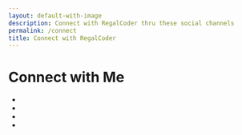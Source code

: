 ```yaml
---
layout: default-with-image
description: Connect with RegalCoder thru these social channels
permalink: /connect
title: Connect with RegalCoder
---
```

<div class="col-12 col-md-4">
    <h1>Connect with Me</h1>
</div>
<div class="col-12 col-md-auto">
    <ul class="list-inline">
        <li class="list-inline-item mr-4"><a class="social-links btn btn-primary" target="_blank" href="{{ site.instagram }}" style="
        background: url('/images/instagram-colors.jpg') no-repeat center center; background-size: cover; color:white;"><i class="fab fa-instagram"></i></a></li>
        <li class="list-inline-item mr-4"><a class="social-links btn btn-primary" target="_blank" href="{{ site.linkedin }}" style="background-color: #0077B5;"><i class="fab fa-linkedin-in" style="color:white;"></i></a></li>
        <li class="list-inline-item mr-4"><a class="social-links btn btn-primary" target="_blank" href="{{ site.twitter_account }}" style="background-color:#ffffff;"><i class="fab fa-twitter" style="color:#1DA1F2;"></i></a></li>
        <li class="list-inline-item"><a class="social-links btn btn-primary" target="_blank" href="{{ site.github_username }}"  style="background-color:#ffffff;"><i class="fab fa-github" style="color:#24292E;"></i></a></li>
    </ul>
</div>
